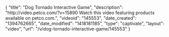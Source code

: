{
    "title": "Dog Tornado Interactive Game",
    "description": "http:\/\/video.petco.com\/?v=15890 Watch this video featuring products available on petco.com.",
    "videoid": "145553",
    "date_created": "1394762665",
    "date_modified": "1418181185",
    "type": "captivate",
    "layout": "video",
    "url": "\/v\/dog-tornado-interactive-game\/145553"
}